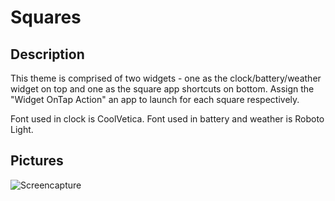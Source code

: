 # Squares

## Description
This theme is  comprised of two widgets - one as the clock/battery/weather widget on top and one as the square app shortcuts on bottom. Assign the "Widget OnTap Action" an app to launch for each square respectively.

Font used in clock is CoolVetica. Font used in battery and weather is Roboto Light.


## Pictures
![Screencapture](https://676339784.github.io/Rice/Squares/Screenshot_2015-04-05-23-08-54.png "Screencapture")
